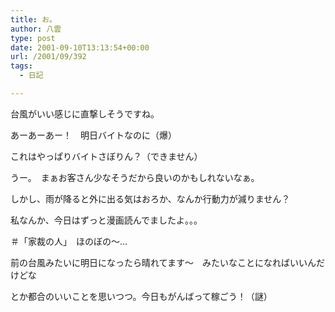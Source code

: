 ```yaml
---
title: お。
author: 八雲
type: post
date: 2001-09-10T13:13:54+00:00
url: /2001/09/392
tags:
  - 日記

---
```

台風がいい感じに直撃しそうですね。
  
あーあーあー！　明日バイトなのに（爆）
  
これはやっぱりバイトさぼりん？（できません）
  
うー。　まぁお客さん少なそうだから良いのかもしれないなぁ。
  
しかし、雨が降ると外に出る気はおろか、なんか行動力が減りません？
  
私なんか、今日はずっと漫画読んでましたよ。。。
  
＃「家裁の人」　ほのぼの～…
  
前の台風みたいに明日になったら晴れてます～　みたいなことになればいいんだけどな
  
とか都合のいいことを思いつつ。今日もがんばって稼ごう！（謎）
